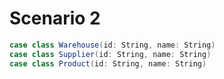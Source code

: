# Scenario 2

```scala
case class Warehouse(id: String, name: String)
case class Supplier(id: String, name: String)
case class Product(id: String, name: String)
```
